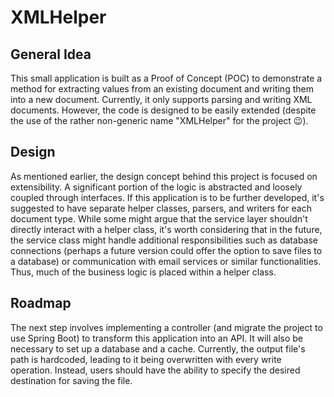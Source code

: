 # XMLHelper

## General Idea
This small application is built as a Proof of Concept (POC) to demonstrate a method for extracting values from an existing document and writing them into a new document. 
Currently, it only supports parsing and writing XML documents. However, the code is designed to be easily extended (despite the use of the rather non-generic name "XMLHelper" for the project 😉).

## Design
As mentioned earlier, the design concept behind this project is focused on extensibility. A significant portion of the logic is abstracted and loosely coupled through interfaces. 
If this application is to be further developed, it's suggested to have separate helper classes, parsers, and writers for each document type. 
While some might argue that the service layer shouldn't directly interact with a helper class, it's worth considering that in the future, 
the service class might handle additional responsibilities such as database connections (perhaps a future version could offer the option to save files to a database) 
or communication with email services or similar functionalities. Thus, much of the business logic is placed within a helper class.

## Roadmap
The next step involves implementing a controller (and migrate the project to use Spring Boot) to transform this application into an API. 
It will also be necessary to set up a database and a cache. Currently, the output file's path is hardcoded, leading to it being overwritten with every write operation. 
Instead, users should have the ability to specify the desired destination for saving the file.
